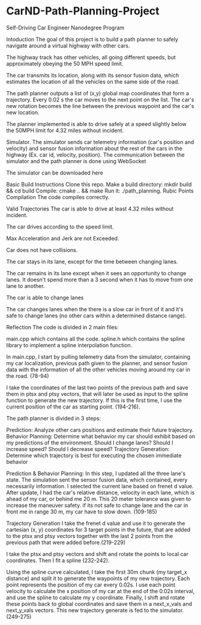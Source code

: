 # CarND-Path-Planning-Project
Self-Driving Car Engineer Nanodegree Program
   
Intoduction
The goal of this project is to build a path planner to safely navigate around a virtual highway with other cars.

The highway track has other vehicles, all going different speeds, but approximately obeying the 50 MPH speed limit.

The car transmits its location, along with its sensor fusion data, which estimates the location of all the vehicles on the same side of the road.

The path planner outputs a list of (x,y) global map coordinates that form a trajectory. Every 0.02 s the car moves to the next point on the list. The car's new rotation becomes the line between the previous waypoint and the car's new location.

The planner implemented is able to drive safely at a speed slightly below the 50MPH limit for 4.32 miles without incident.

Simulator.
The simulator sends car telemetry information (car's position and velocity) and sensor fusion information about the rest of the cars in the highway (Ex. car id, velocity, position). The communication between the simulator and the path planner is done using WebSocket

The simulator can be downloaded here

Basic Build Instructions
Clone this repo.
Make a build directory: mkdir build && cd build
Compile: cmake .. && make
Run it: ./path_planning.
Rubic Points
Compilation
The code compiles correctly.

Valid Trajectories
The car is able to drive at least 4.32 miles without incident.


The car drives according to the speed limit.

Max Acceleration and Jerk are not Exceeded.

Car does not have collisions.

The car stays in its lane, except for the time between changing lanes.

The car remains in its lane except when it sees an opportunity to change lanes. It doesn't spend more than a 3 second when it has to move from one lane to another.

The car is able to change lanes

The car changes lanes when the there is a slow car in front of it and it's safe to change lanes (no other cars within a determined distance range).

Reflection
The code is divided in 2 main files:

main.cpp which contains all the code.
spline.h which contains the spline library to implement a spline interpolation function.

In main.cpp, I start by pulling telemetry data from the simulator, containing my car localization, previous path given to the planner, and sensor fusion data with the information of all the other vehicles moving around my car in the road. (78-94)

I take the coordinates of the last two points of the previous path and save them in ptsx and ptsy vectors, that will later be used as input to the spline function to generate the new trajectory. If this is the first time, I use the current position of the car as starting point. (194-216).

The path planner is divided in 3 steps:

Prediction: Analyze other cars positions and estimate their future trajectory.
Behavior Planning: Determine what behavior my car should exhibit based on my predictions of the environment. Should I change lanes? Should I increase speed? Should I decrease speed?
Trajectory Generation: Determine which trajectory is best for executing the chosen immediate behavior

Prediction & Behavior Planning:
In this step, I updated all the three lane's state. The simulation sent the sensor fusion data, which contained, every necessarily information. I selected the current lane based on frenet d value. After update, I had the car's relative distance, velocity in each lane, which is ahead of my car, or behind me 20 m. This 20 meter tolerance was given to increase the maneuver safety. if its not safe to change lane and the car in front me in range 30 m, my car have to slow down. (109-185)


Trajectory Generation
I take the frenet d value and use it to generate the cartesian (x, y) coordinates for 3 target points in the future, that are added to the ptsx and ptsy vectors together with the last 2 points from the previous path that were added before.(219-229)

I take the ptsx and ptsy vectors and shift and rotate the points to local car coordinates. Then I fit a spline (232-242).

Using the spline curve calculated, I take the first 30m chunk (my target_x distance) and split it to generate the waypoints of my new trajectory. Each point represents the position of my car every 0.02s. I use each point velocity to calculate the x position of my car at the end of the 0.02s interval, and use the spline to calculate my y coordinate. Finally, I shift and rotate these points back to global coordinates and save them in a next_x_vals and next_y_vals vectors. This new trajectory generate is fed to the simulator. (249-275)
